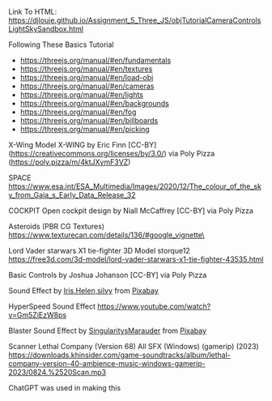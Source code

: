 Link To HTML:
https://djlouie.github.io/Assignment_5_Three_JS/objTutorialCameraControlsLightSkySandbox.html 

Following These Basics Tutorial

* https://threejs.org/manual/#en/fundamentals
* https://threejs.org/manual/#en/textures 
* https://threejs.org/manual/#en/load-obj 
* https://threejs.org/manual/#en/cameras
* https://threejs.org/manual/#en/lights
* https://threejs.org/manual/#en/backgrounds
* https://threejs.org/manual/#en/fog
* https://threejs.org/manual/#en/billboards
* https://threejs.org/manual/#en/picking

X-Wing Model
X-WING by Eric Finn [CC-BY] (https://creativecommons.org/licenses/by/3.0/) via Poly Pizza (https://poly.pizza/m/4ktJXymF3VZ)

SPACE
https://www.esa.int/ESA_Multimedia/Images/2020/12/The_colour_of_the_sky_from_Gaia_s_Early_Data_Release_32 

COCKPIT
Open cockpit design by Niall McCaffrey [CC-BY] via Poly Pizza 

Asteroids (PBR CG Textures)
https://www.texturecan.com/details/136/#google_vignette\

<!-- Tie Fighter by David O'Brien (-BlanK-) [CC-BY] via Poly Pizza -->

Lord Vader starwars X1 tie-fighter 3D Model storque12
https://free3d.com/3d-model/lord-vader-starwars-x1-tie-fighter-43535.html 

Basic Controls by Joshua Johanson [CC-BY] via Poly Pizza

Sound Effect by <a href="https://pixabay.com/users/placidplace-25572496/?utm_source=link-attribution&utm_medium=referral&utm_campaign=music&utm_content=21420">Iris,Helen,silvy</a> from <a href="https://pixabay.com//?utm_source=link-attribution&utm_medium=referral&utm_campaign=music&utm_content=21420">Pixabay</a>

HyperSpeed Sound Effect
https://www.youtube.com/watch?v=Gm5ZiEzW8ps 

Blaster
Sound Effect by <a href="https://pixabay.com/users/singularitysmarauder-40737470/?utm_source=link-attribution&utm_medium=referral&utm_campaign=music&utm_content=199373">SingularitysMarauder</a> from <a href="https://pixabay.com//?utm_source=link-attribution&utm_medium=referral&utm_campaign=music&utm_content=199373">Pixabay</a>

Scanner
Lethal Company (Version 68) All SFX (Windows) (gamerip) (2023)
https://downloads.khinsider.com/game-soundtracks/album/lethal-company-version-40-ambience-music-windows-gamerip-2023/0824.%2520Scan.mp3 

ChatGPT was used in making this
